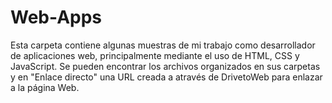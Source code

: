 # Web-Apps
Esta carpeta contiene algunas muestras de mi trabajo como desarrollador de aplicaciones web, principalmente mediante el uso de HTML, CSS y JavaScript. Se pueden encontrar los archivos organizados en sus carpetas y en "Enlace directo" una URL creada a através de DrivetoWeb para enlazar a la página Web.
